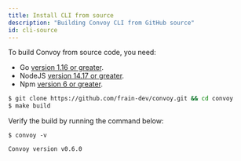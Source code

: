 ```yaml
---
title: Install CLI from source
description: "Building Convoy CLI from GitHub source"
id: cli-source
---
```


To build Convoy from source code, you need:
* Go [version 1.16 or greater](https://golang.org/doc/install).
* NodeJS [version 14.17 or greater](https://nodejs.org).
* Npm [version 6 or greater](https://npmjs.com).

```bash
$ git clone https://github.com/frain-dev/convoy.git && cd convoy
$ make build
```

Verify the build by running the command below:

```console[terminal]
$ convoy -v

Convoy version v0.6.0
```